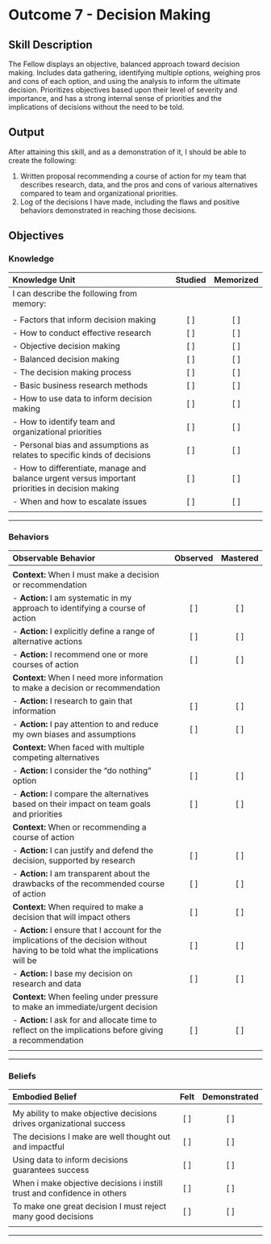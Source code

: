 # Outcome 7 - Decision Making

## Skill Description

The Fellow displays an objective, balanced approach toward decision making. Includes data gathering, identifying multiple options, weighing pros and cons of each option, and using the analysis to inform the ultimate decision.  Prioritizes objectives based upon their level of severity and importance, and has a strong internal sense of priorities and the implications of decisions without the need to be told.


## Output

After attaining this skill, and as a demonstration of it, I should be able to create the following:

1. Written proposal recommending a course of action for my team that describes research, data, and the pros and cons of various alternatives compared to team and organizational priorities.
2. Log of the decisions I have made, including the flaws and positive behaviors demonstrated in reaching those decisions.

## Objectives

### Knowledge

| Knowledge Unit | Studied | Memorized |
|:---|:---:|:---:|
| I can describe the following from memory: | | |
| | | |
| - Factors that inform decision making | [ ] | [ ] |
| - How to conduct effective research | [ ] | [ ] |
| - Objective decision making | [ ] | [ ] |
| - Balanced decision making | [ ] | [ ] |
| - The decision making process | [ ] | [ ] |
| - Basic business research methods | [ ] | [ ] |
| - How to use data to inform decision making | [ ] | [ ] |
| - How to identify team and organizational priorities | [ ] | [ ] |
| - Personal bias and assumptions as relates to specific kinds of decisions | [ ] | [ ] |
| - How to differentiate, manage and balance urgent versus important priorities in decision making | [ ] | [ ] |
| - When and how to escalate issues | [ ] | [ ] |
| | | |

---

### Behaviors

| Observable Behavior | Observed | Mastered |
|:---|:---:|:---:|
| | | |
| **Context:** When I must make a decision or recommendation | | |
| - **Action:** I am systematic in my approach to identifying a course of action | [ ] | [ ] |
| - **Action:** I explicitly define a range of alternative actions | [ ] | [ ] |
| - **Action:** I recommend one or more courses of action | [ ] | [ ] |
| **Context:** When I need more information to make a decision or recommendation | | |
| - **Action:** I research to gain that information | [ ] | [ ] |
| - **Action:** I pay attention to and reduce my own biases and assumptions | [ ] | [ ] |
| **Context:** When faced with multiple competing alternatives | | |
| - **Action:** I consider the “do nothing” option | [ ] | [ ] |
| - **Action:** I compare the alternatives based on their impact on team goals and priorities | [ ] | [ ] |
| **Context:** When or recommending a course of action | | |
| - **Action:** I can justify and defend the decision, supported by research | [ ] | [ ] |
| - **Action:** I am transparent about the drawbacks of the recommended course of action | [ ] | [ ] |
| **Context:** When required to make a decision that will impact others | [ ] | [ ] |
| - **Action:** I ensure that I account for the implications of the decision without having to be told what the implications will be | [ ] | [ ] |
| - **Action:** I base my decision on research and data | [ ] | [ ] |
| **Context:** When feeling under pressure to make an immediate/urgent decision | | |
| - **Action:** I ask for and allocate time to reflect on the implications before giving a recommendation | [ ] | [ ]
| | | |

---

### Beliefs

| Embodied Belief | Felt | Demonstrated |
|:---|:---:|:---:|
| | | |
| My ability to make objective decisions drives organizational success | [ ] | [ ] |
| The decisions I make are well thought out and impactful | [ ] | [ ] |
| Using data to inform decisions guarantees success | [ ] | [ ] |
| When i make objective decisions i instill trust and confidence in others | [ ] | [ ] |
| To make one great decision I must reject many good decisions | [ ] | [ ] |
| | | |
---